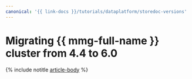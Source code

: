 ```yaml
---
canonical: '{{ link-docs }}/tutorials/dataplatform/storedoc-versions'
---
```


# Migrating {{ mmg-full-name }} cluster from 4.4 to 6.0

{% include notitle [article-body](../../_tutorials/dataplatform/datatransfer/storedoc-versions.md) %}

